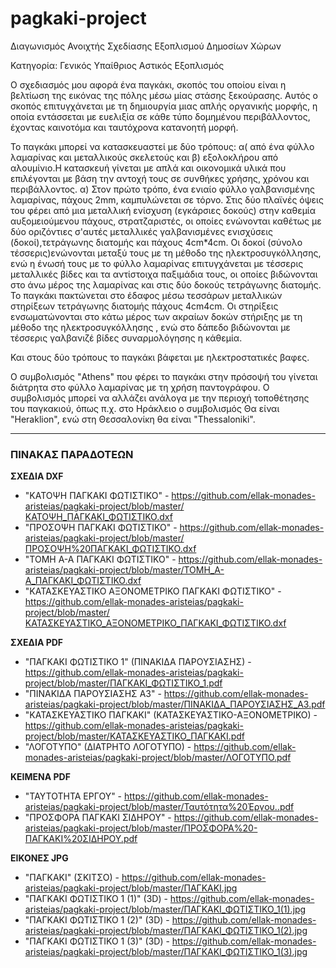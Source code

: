 # pagkaki-project
Διαγωνισμός Ανοιχτής Σχεδίασης Εξοπλισμού Δημοσίων Χώρων

Κατηγορία: Γενικός Υπαίθριος Αστικός Εξοπλισμός

O σχεδιασμός μου αφορά ένα παγκάκι, σκοπός του οποίου είναι η βελτίωση της εικόνας της πόλης μέσω μίας στάσης ξεκούρασης. Αυτός ο σκοπός επιτυγχάνεται με τη δημιουργία μιας απλής οργανικής μορφής, η οποία εντάσσεται με ευελιξία σε κάθε τύπο δομημένου περιβάλλοντος, έχοντας καινοτόμα και ταυτόχρονα κατανοητή μορφή.

To παγκάκι μπορεί να κατασκευαστεί με δύο τρόπους: α( από ένα φύλλο λαμαρίνας και μεταλλικούς σκελετούς και β) εξολοκλήρου από αλουμίνιο.Η κατασκευή γίνεται με απλά και οικονομικά υλικά που επιλέγονται με βάση την αντοχή τους σε συνθήκες χρήσης, χρόνου και περιβάλλοντος. α) Στον πρώτο τρόπο, ένα ενιαίο φύλλο γαλβανισμένης λαμαρίνας, πάχους 2mm, καμπυλώνεται σε τόρνο. Στις δύο πλαϊνές όψεις του φέρει από μια μεταλλική ενίσχυση (εγκάρσιες δοκούς) στην καθεμία αυξομειούμενου πάχους, στρατζαριστές, οι οποίες ενώνονται καθέτως με δύο οριζόντιες σ'αυτές μεταλλικές γαλβανισμένες ενισχύσεις (δοκοί),τετράγωνης διατομής και πάχους 4cm*4cm. Οι δοκοί (σύνολο τέσσερις)ενώνονται μεταξύ τους με τη μέθοδο της ηλεκτροσυγκόλλησης, ενώ η ένωσή τους με το φύλλο λαμαρίνας επιτυγχάνεται με τέσσερις μεταλλικές βίδες και τα αντίστοιχα παξιμάδια τους, οι οποίες βιδώνονται στο άνω μέρος της λαμαρίνας και στις δύο δοκούς τετράγωνης διατομής.
Το παγκάκι πακτώνεται στο έδαφος μέσω τεσσάρων μεταλλικών στηρίξεων τετράγωνης διατομής πάχους 4cm4cm. Οι στηρίξεις ενσωματώνονται στο κάτω μέρος των ακραίων δοκών στήριξης με τη μέθοδο της ηλεκτροσυγκόλλησης , ενώ στο δάπεδο βιδώνονται με τέσσερις γαλβανιζέ βίδες συναρμολόγησης η κάθεμία.

Και στους δύο τρόπους το παγκάκι βάφεται με ηλεκτροστατικές βαφες.

Ο συμβολισμός "Athens" που φέρει το παγκάκι στην πρόσοψή του γίνεται διάτρητα στο φύλλο λαμαρίνας με τη χρήση παντογράφου. Ο συμβολισμός μπορεί να αλλάζει ανάλογα με την περιοχή τοποθέτησης του παγκακιού, όπως π.χ. στο Ηράκλειο ο συμβολισμός Θα είναι "Heraklion", ενώ στη Θεσσαλονίκη θα είναι "Thessaloniki". 

***
### ΠΙΝΑΚΑΣ ΠΑΡΑΔΟΤΕΩΝ

**ΣΧΕΔΙΑ DXF**
* "ΚΑΤΟΨΗ ΠΑΓΚΑΚΙ ΦΩΤΙΣΤΙΚΟ" - https://github.com/ellak-monades-aristeias/pagkaki-project/blob/master/ΚΑΤΟΨΗ_ΠΑΓΚΑΚΙ_ΦΩΤΙΣΤΙΚΟ.dxf
* "ΠΡΟΣΟΨΗ ΠΑΓΚΑΚΙ ΦΩΤΙΣΤΙΚΟ" - https://github.com/ellak-monades-aristeias/pagkaki-project/blob/master/ΠΡΟΣΟΨΗ%20ΠΑΓΚΑΚΙ_ΦΩΤΙΣΤΙΚΟ.dxf
* "ΤΟΜΗ Α-Α ΠΑΓΚΑΚΙ ΦΩΤΙΣΤΙΚΟ" - https://github.com/ellak-monades-aristeias/pagkaki-project/blob/master/TOMH_A-A_ΠΑΓΚΑΚΙ_ΦΩΤΙΣΤΙΚΟ.dxf
* "ΚΑΤΑΣΚΕΥΑΣΤΙΚΟ ΑΞΟΝΟΜΕΤΡΙΚΟ ΠΑΓΚΑΚΙ ΦΩΤΙΣΤΙΚΟ" -  https://github.com/ellak-monades-aristeias/pagkaki-project/blob/master/ΚΑΤΑΣΚΕΥΑΣΤΙΚΟ_ΑΞΟΝΟΜΕΤΡΙΚΟ_ΠΑΓΚΑΚΙ_ΦΩΤΙΣΤΙΚΟ.dxf

**ΣΧΕΔΙΑ PDF**
* "ΠΑΓΚΑΚΙ ΦΩΤΙΣΤΙΚΟ 1" (ΠΙΝΑΚΙΔΑ ΠΑΡΟΥΣΙΑΣΗΣ) - https://github.com/ellak-monades-aristeias/pagkaki-project/blob/master/ΠΑΓΚΑΚΙ_ΦΩΤΙΣΤΙΚΟ_1.pdf
* "ΠΙΝΑΚΙΔΑ ΠΑΡΟΥΣΙΑΣΗΣ Α3" - https://github.com/ellak-monades-aristeias/pagkaki-project/blob/master/ΠΙΝΑΚΙΔΑ_ΠΑΡΟΥΣΙΑΣΗΣ_Α3.pdf
* "ΚΑΤΑΣΚΕΥΑΣΤΙΚΟ ΠΑΓΚΑΚΙ" (ΚΑΤΑΣΚΕΥΑΣΤΙΚΟ-ΑΞΟΝΟΜΕΤΡΙΚΟ) - https://github.com/ellak-monades-aristeias/pagkaki-project/blob/master/ΚΑΤΑΣΚΕΥΑΣΤΙΚΟ_ΠΑΓΚΑΚΙ.pdf
* "ΛΟΓΟΤΥΠΟ" (ΔΙΑΤΡΗΤΟ ΛΟΓΟΤΥΠΟ) - https://github.com/ellak-monades-aristeias/pagkaki-project/blob/master/ΛΟΓΟΤΥΠΟ.pdf

**ΚΕΙΜΕΝΑ PDF**
* "ΤΑΥΤΟΤΗΤΑ ΕΡΓΟΥ" - https://github.com/ellak-monades-aristeias/pagkaki-project/blob/master/Ταυτότητα%20Έργου..pdf
* "ΠΡΟΣΦΟΡΑ ΠΑΓΚΑΚΙ ΣΙΔΗΡΟΥ" - https://github.com/ellak-monades-aristeias/pagkaki-project/blob/master/ΠΡΟΣΦΟΡΑ%20-ΠΑΓΚΑΚΙ%20ΣΙΔΗΡΟΥ.pdf

**ΕΙΚΟΝΕΣ JPG**
* "ΠΑΓΚΑΚΙ" (ΣΚΙΤΣΟ) - https://github.com/ellak-monades-aristeias/pagkaki-project/blob/master/ΠΑΓΚΑΚΙ.jpg
* "ΠΑΓΚΑΚΙ ΦΩΤΙΣΤΙΚΟ 1 (1)" (3D) - https://github.com/ellak-monades-aristeias/pagkaki-project/blob/master/ΠΑΓΚΑΚΙ_ΦΩΤΙΣΤΙΚΟ_1(1).jpg
* "ΠΑΓΚΑΚΙ ΦΩΤΙΣΤΙΚΟ 1 (2)" (3D) - https://github.com/ellak-monades-aristeias/pagkaki-project/blob/master/ΠΑΓΚΑΚΙ_ΦΩΤΙΣΤΙΚΟ_1(2).jpg
* "ΠΑΓΚΑΚΙ ΦΩΤΙΣΤΙΚΟ 1 (3)" (3D) - https://github.com/ellak-monades-aristeias/pagkaki-project/blob/master/ΠΑΓΚΑΚΙ_ΦΩΤΙΣΤΙΚΟ_1(3).jpg
